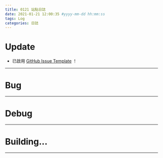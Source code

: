 ```yaml
---
title: 0121 站點日誌
date: 2021-01-21 12:00:35 #yyyy-mm-dd hh:mm:ss
tags: Log
categories: 日誌
---
```

# Update
* 已啟用 [GitHub Issue Template](https://github.com/yyyyyyounger/yyyyyyounger.github.io/blob/hexo/.github/ISSUE_TEMPLATE/comment.md) ！

***

# Bug


***

# Debug


***

# Building...


***
